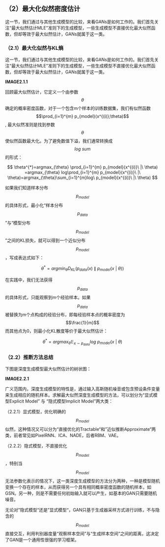 ## （2）最大化似然密度估计

这一节，我们通过与其他生成模型的比较，来看GANs是如何工作的。我们首先关注“最大似然估计MLE”准则下的生成模型，一些生成模型不直接优化最大似然函数，但却等效于最大似然估计，GANs就属于这一类。

### （2.1）最大化似然与KL熵

这一节，我们通过与其他生成模型的比较，来看GANs是如何工作的。我们首先关注“最大似然估计MLE”准则下的生成模型，一些生成模型不直接优化最大似然函数，但却等效于最大似然估计，GANs就属于这一类。

**IMAGE2.1.1**

回顾最大似然估计，它定义一个由参数 $$\theta$$ 确定的概率密度函数，对于一个包含m个样本的训练数据集，我们有似然函数$$\prod_{i=1}^{m} p_{model}(x^{(i)};\theta)$$ , 最大似然准则是找到参数 $$\theta$$ 使似然函数最大化。为了避免数值下溢，我们通常转换成$$log\ sum$$的形式：


$$
\theta^{*}=argmax_{\theta} \prod_{i=1}^{m} p_{model}(x^{(i)}\ |\ \theta)
=argmax_{\theta} log\prod_{i=1}^{m} p_{model}(x^{(i)}\ |\ \theta)=argmax_{\theta}\sum_{i=1}^{m}log\ p_{model}(x^{(i)}\ |\ \theta)
$$


如果我们知道样本分布 $$p_{model}$$ 的具体形式，最小化“样本分布 $$p_{data}$$”与“模型分布 $$p_{model}$$”之间的KL损失，就可以得到一个近似分布$$p_{model}$$，写成表达式如下：


$$
\theta^{*}=argmin_{\theta}D_{KL}(p_{data}(x)\ \|\ p_{model}(x\ |\ \theta))
$$


在实践中，我们无法获得 $$p_{data}$$的具体形式，只能观察到m个经验样本。如果$$p_{data}$$被替换为m个点构成的经验分布，即每经验样本点的概率密度为$$\frac{1}{m}$$而其他点为0，则最小化KL散度等价于最大似然估计：


$$
\theta^{*}=argmax_{\theta}\mathbb{E}_{x\sim p_{data}}log\ p_{model}(x\ |\ \theta)
$$


### （2.2）推断方法总结

下图是深度生成模型最大似然估计的树状图：

**IMAGE2.2.1**

广义范围内，深度生成模型的特性是，通过输入高斯随机噪音或包含预设条件变量来生成相应的随机样本。求解最大似然深度生成模型的方法，可以划分为“显式模型Explicit Model” 与 “隐式模型Implicit Model”两大类：

（2.2.1）显式模型，优化明确的 $$p_{model}$$ 似然，这种情况又可以分为“直接优化的Tractable“和”近似推断Approximate“两类，前者常见如PixelRNN、ICA、NADE，后者RBM、VAE。

（2.2.2）隐式模型，不直接优化 $$p_{model}$$ ，特别当 $$p_{model}$$ 无法参数化表示的情况下，这一类深度生成模型的方法分为两种，一种是模型随机变换一个存在的样本，从而获得另一个具有相同概率密度函数的随机样本，如GSN。另一种，则是不需要任何初始输入就可以产生，如基本的GAN只需要随机噪音。

无论对”隐式模型“还是”显式模型“，GAN只基于生成器采样方式进行训练，不与隐含的 $$p_{model}$$ 直接交互，利用判别器度量“观察样本空间”与“生成样本空间”之间的距离，这决定了GAN是一个通用性很强的学习框架。


